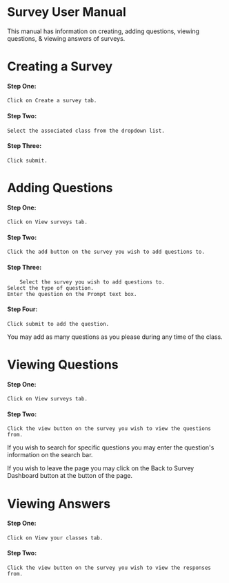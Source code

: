 # Survey User Manual 
This manual has information on creating, adding questions, viewing questions, & viewing answers of surveys.

# Creating a Survey
#### Step One: 
	Click on Create a survey tab. 
#### Step Two:
	Select the associated class from the dropdown list.
#### Step Three:
	Click submit.
	
# Adding Questions
#### Step One: 
	Click on View surveys tab. 
#### Step Two:
	Click the add button on the survey you wish to add questions to. 
#### Step Three:  
        Select the survey you wish to add questions to.
  	Select the type of question.
  	Enter the question on the Prompt text box. 
#### Step Four:
  	Click submit to add the question.
You may add as many questions as you please during any time of the class. 

# Viewing Questions
#### Step One: 
	Click on View surveys tab. 
#### Step Two:
	Click the view button on the survey you wish to view the questions from.  
If you wish to search for specific questions you may enter the question's information on the search bar.

If you wish to leave the page you may click on the Back to Survey Dashboard button at the button of the page.
	
# Viewing Answers 
#### Step One: 
	Click on View your classes tab. 
#### Step Two:
	Click the view button on the survey you wish to view the responses from.  
